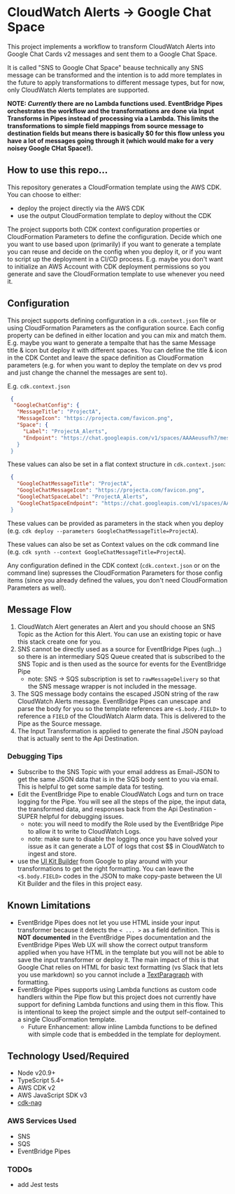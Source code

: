 # CloudWatch Alerts -> Google Chat Space

This project implements a workflow to transform CloudWatch Alerts into Google Chat Cards v2 messages and sent them to a Google Chat Space.

It is called "SNS to Google Chat Space" beause technically any SNS message can be transformed and the intention is to add more templates in the future to apply transformations to different message types, but for now, only CloudWatch Alerts templates are supported.

**NOTE: _Currently_ there are no Lambda functions used. EventBridge Pipes orchestrates the workflow and the transformations are done via Input Transforms in Pipes instead of processing via a Lambda. This limits the transformations to simple field mappings from source message to destination fields but means there is basically $0 for this flow unless you have a lot of messages going through it (which would make for a very noisey Google CHat Space!).**

## How to use this repo...

This repository generates a CloudFormation template using the AWS CDK. You can choose to either:

* deploy the project directly via the AWS CDK
* use the output CloudFormation template to deploy without the CDK

The project supports both CDK context configuration properties or CloudFormation Parameters to define the configuration. Decide which one you want to use based upon (primarily) if you want to generate a template you can reuse and decide on the config when you deploy it, or if you want to script up the deployment in a CI/CD process. E.g. maybe you don't want to initialize an AWS Account with CDK deployment permissions so you generate and save the CloudFormation template to use whenever you need it.

## Configuration

This project supports defining configuration in a `cdk.context.json` file or using CloudFormation Parameters as the configuration source. Each config property can be defined in either location and you can mix and match them. E.g. maybe you want to generate a tempalte that has the same Message title & icon but deploy it with different spaces. You can define the title & icon in the CDK Contet and leave the space definition as CloudFormation parameters (e.g. for when you want to deploy the template on dev vs prod and just change the channel the messages are sent to).

E.g. `cdk.context.json`

```json
 {
  "GoogleChatConfig": {
   "MessageTitle": "ProjectA",
   "MessageIcon": "https://projecta.com/favicon.png",
   "Space": {
     "Label": "ProjectA_Alerts",
     "Endpoint": "https://chat.googleapis.com/v1/spaces/AAAAeusufh7/messages?key=AIzaSyDkq&token=sdidfd
   }
 }
 ```

These values can also be set in a flat context structure in `cdk.context.json`:

```json
 {
   "GoogleChatMessageTitle": "ProjectA",
   "GoogleChatMessageIcon": "https://projecta.com/favicon.png",
   "GoogleChatSpaceLabel": "ProjectA_Alerts",
   "GoogleChatSpaceEndpoint": "https://chat.googleapis.com/v1/spaces/AAAAeusufh7/messages?key=AIzaSyDkq&token=sdidfd
 }
```

These values can be provided as parameters in the stack when you deploy (e.g. `cdk deploy --parameters GoogleChatMessageTitle=ProjectA`).

These values can also be set as Context values on the cdk command line (e.g. `cdk synth --context GoogleChatMessageTitle=ProjectA`).

Any configuration defined in the CDK context (`cdk.context.json` or on the command line) supresses the CloudFormation Parameters for those config items (since you already defined the values, you don't need CloudFormation Parameters as well).

## Message Flow

1. CloudWatch Alert generates an Alert and you should choose an SNS Topic as the Action for this Alert. You can use an existing topic or have this stack create one for you.
2. SNS cannot be directly used as a source for EventBridge Pipes (ugh...) so there is an intermediary SQS Queue created that is subscribed to the SNS Topic and is then used as the source for events for the EventBridge Pipe
   * note: SNS -> SQS subscription is set to `rawMessageDelivery` so that the SNS message wrapper is not included in the message.
3. The SQS message body contains the escaped JSON string of the raw CloudWatch Alerts message. EventBridge Pipes can unescape and parse the body for you so the template references are `<$.body.FIELD>` to reference a `FIELD` of the CloudWatch Alarm data. This is delivered to the Pipe as the Source message.
4. The Input Transformation is applied to generate the final JSON payload that is actually sent to the Api Destination.

### Debugging Tips

* Subscribe to the SNS Topic with your email address as Email-JSON to get the same JSON data that is in the SQS body sent to you via email. This is helpful to get some sample data for testing.
* Edit the EventBridge Pipe to enable CloudWatch Logs and turn on trace logging for the Pipe. You will see all the steps of the pipe, the input data, the transformed data, and responses back from the Api Destination - SUPER helpful for debugging issues.
  * note: you will need to modify the Role used by the EventBridge Pipe to allow it to write to CloudWatch Logs.
  * note: make sure to disable the logging once you have solved your issue as it can generate a LOT of logs that cost $$ in CloudWatch to ingest and store.
* use the [UI Kit Builder](https://addons.gsuite.google.com/uikit/builder) from Google to play around with your transformations to get the right formatting. You can leave the `<$.body.FIELD>` codes in the JSON to make copy-paste between the UI Kit Builder and the files in this project easy.

## Known Limitations

* EventBridge Pipes does not let you use HTML inside your input transformer because it detects the `< ... >` as a field definition. This is **NOT documented** in the EventBridge Pipes documentation and the EventBridge Pipes Web UX will show the correct output transform applied when you have HTML in the template but you will not be able to save the input transformer or deploy it. The main impact of this is that Google Chat relies on HTML for basic text formatting (vs Slack that lets you use markdown) so you cannot include a [TextParagraph](https://developers.google.com/workspace/chat/api/reference/rest/v1/cards#textparagraph) with formatting.
* EventBridge Pipes supports using Lambda functions as custom code handlers within the Pipe flow but this project does not currently have support for defining Lambda functions and using them in this flow. This is intentional to keep the project simple and the output self-contained to a single CloudFormation template.
  * Future Enhancement: allow inline Lambda functions to be defined with simple code that is embedded in the template for deployment.

## Technology Used/Required

* Node v20.9+
* TypeScript 5.4+
* AWS CDK v2
* AWS JavaScript SDK v3
* [cdk-nag](https://github.com/cdklabs/cdk-nag)

### AWS Services Used

* SNS
* SQS
* EventBridge Pipes

### TODOs

* add Jest tests
